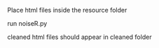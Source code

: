 Place html files inside the resource folder

run noiseR.py

cleaned html files should appear in cleaned folder